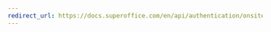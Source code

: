 ```yaml
---
redirect_url: https://docs.superoffice.com/en/api/authentication/onsite/users-and-associates.html
---
```

